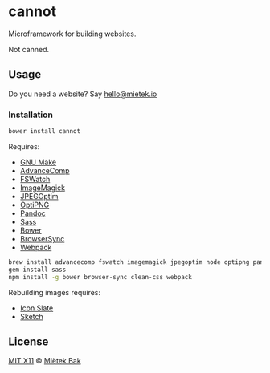 cannot
======

Microframework for building websites.

Not canned.


Usage
-----

Do you need a website?  Say hello@mietek.io


### Installation

```sh
bower install cannot
```

Requires:

- [GNU Make](http://gnu.org/software/make/)
- [AdvanceComp](http://advancemame.sourceforge.net/comp-readme.html)
- [FSWatch](https://github.com/emcrisostomo/fswatch/)
- [ImageMagick](http://www.imagemagick.org/)
- [JPEGOptim](https://github.com/tjko/jpegoptim/)
- [OptiPNG](http://optipng.sourceforge.net/)
- [Pandoc](http://johnmacfarlane.net/pandoc/)
- [Sass](http://sass-lang.com/)
- [Bower](http://bower.io/)
- [BrowserSync](http://www.browsersync.io/)
- [Webpack](http://webpack.github.io/)

```sh
brew install advancecomp fswatch imagemagick jpegoptim node optipng pandoc
gem install sass
npm install -g bower browser-sync clean-css webpack
```

Rebuilding images requires:

- [Icon Slate](http://www.kodlian.com/apps/icon-slate/)
- [Sketch](http://bohemiancoding.com/sketch/)


License
-------

[MIT X11](https://github.com/mietek/license/blob/master/LICENSE.md) © [Miëtek Bak](http://mietek.io/)
